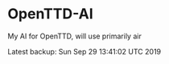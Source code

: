 # OpenTTD-AI
My AI for OpenTTD, will use primarily air

Latest backup: Sun Sep 29 13:41:02 UTC 2019

